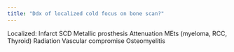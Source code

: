 ```yaml
---
title: "Ddx of localized cold focus on bone scan?"
---
```

Localized:
Infarct
SCD
Metallic prosthesis
Attenuation
MEts (myeloma, RCC, Thyroid)
Radiation
Vascular compromise
Osteomyelitis

